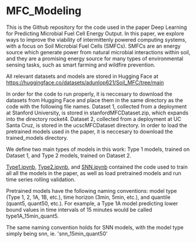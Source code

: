 # MFC_Modeling
This is the Github repository for the code used in the paper Deep Learning for Predicting Microbial Fuel Cell Energy Output. In this paper, we explore ways to improve the viability of intermittenly powered computing systems, with a focus on Soil Microbial Fuel Cells (SMFCs). SMFCs are an energy source which generate power from natural microbial interactions within soil, and they are a promising energy source for many types of environmental sensing tasks, such as smart farming and wildfire prevention.

All relevant datasets and models are stored in Hugging Face at https://huggingface.co/datasets/adunlop621/Soil_MFC/tree/main

In order for the code to run properly, it is neccesary to download the datasets from Hugging Face and place them in the same directory as the code with the following file names. Dataset 1, collected from a deployment at Stanford University, is stored in stanfordMFCDataset.zip, which expands into the directory rocket4. Dataset 2, collected from a deployment at UC Santa Cruz, is stored in the ucscMFCDataset directory. In order to load the pretrained models used in the paper, it is neccesary to download the trained_models directory. 

We define two main types of models in this work: Type 1 models, trained on Dataset 1, and Type 2 models, trained on Dataset 2. 

[Type1.ipynb](https://github.com/jlab-sensing/MFC_Modeling/blob/main/Type1.ipynb), [Type2.ipynb](https://github.com/jlab-sensing/MFC_Modeling/blob/main/Type2.ipynb), and [SNN.ipynb](https://github.com/jlab-sensing/MFC_Modeling/blob/main/SNN.ipynb) contained the code used to train all all the models in the paper, as well as load pretrained models and run time series rolling validation. 

Pretrained models have the following naming conventions: model type (Type 1, 2, 1A, 1B, etc.), time horizon (3min, 5min, etc.), and quantile (quant5, quant50, etc.). For example, a Type 1A model predicting lower bound values in time intervals of 15 minutes would be called type1A_15min_quant5.

The same naming convention holds for SNN models, with the model type simply being snn, ie. 'snn_15min_quant50'






